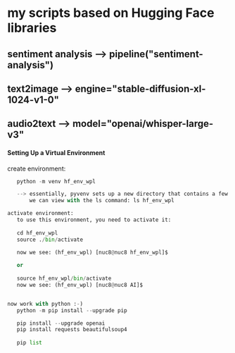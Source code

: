 # my scripts based on Hugging Face libraries
## sentiment analysis --> pipeline("sentiment-analysis")
## text2image         --> engine="stable-diffusion-xl-1024-v1-0"
## audio2text         --> model="openai/whisper-large-v3"


#### Setting Up a Virtual Environment



create environment:
```python  
   python -m venv hf_env_wpl

   --> essentially, pyvenv sets up a new directory that contains a few items which
       we can view with the ls command: ls hf_env_wpl

activate environment:
   to use this environment, you need to activate it:
   
   cd hf_env_wpl   
   source ./bin/activate
   
   now we see: (hf_env_wpl) [nuc8@nuc8 hf_env_wpl]$ 

   or
   
   source hf_env_wpl/bin/activate
   now we see: (hf_env_wpl) [nuc8@nuc8 AI]$ 


now work with python :-)
   python -m pip install --upgrade pip

   pip install --upgrade openai
   pip install requests beautifulsoup4
   
   pip list
